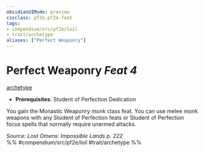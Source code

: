 ```yaml
---
obsidianUIMode: preview
cssclass: pf2e,pf2e-feat
tags:
- compendium/src/pf2e/loil
- trait/archetype
aliases: ["Perfect Weaponry"]
---
```

# Perfect Weaponry  *Feat 4*  
[archetype](archetype.md "Archetype Feat Trait")  

- **Prerequisites**: Student of Perfection Dedication

You gain the Monastic Weaponry monk class feat. You can use melee monk weapons with any Student of Perfection feats or Student of Perfection focus spells that normally require unarmed attacks.

*Source: Lost Omens: Impossible Lands p. 222*  
%% #compendium/src/pf2e/loil #trait/archetype %%
